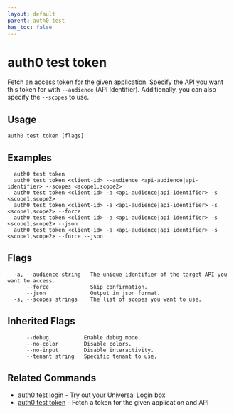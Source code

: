 ```yaml
---
layout: default
parent: auth0 test
has_toc: false
---
```

# auth0 test token

Fetch an access token for the given application. Specify the API you want this token for with `--audience` (API Identifier). Additionally, you can also specify the `--scopes` to use.

## Usage
```
auth0 test token [flags]
```

## Examples

```
  auth0 test token
  auth0 test token <client-id> --audience <api-audience|api-identifier> --scopes <scope1,scope2>
  auth0 test token <client-id> -a <api-audience|api-identifier> -s <scope1,scope2>
  auth0 test token <client-id> -a <api-audience|api-identifier> -s <scope1,scope2> --force
  auth0 test token <client-id> -a <api-audience|api-identifier> -s <scope1,scope2> --json
  auth0 test token <client-id> -a <api-audience|api-identifier> -s <scope1,scope2> --force --json
```


## Flags

```
  -a, --audience string   The unique identifier of the target API you want to access.
      --force             Skip confirmation.
      --json              Output in json format.
  -s, --scopes strings    The list of scopes you want to use.
```


## Inherited Flags

```
      --debug           Enable debug mode.
      --no-color        Disable colors.
      --no-input        Disable interactivity.
      --tenant string   Specific tenant to use.
```


## Related Commands

- [auth0 test login](auth0_test_login.md) - Try out your Universal Login box
- [auth0 test token](auth0_test_token.md) - Fetch a token for the given application and API



